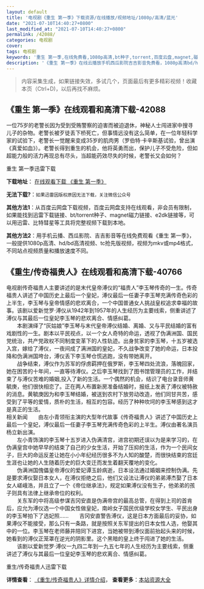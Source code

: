```yaml
---
layout: default
title: '电视剧《重生 第一季》下载资源/在线播放/视频地址/1080p/高清/蓝光'
date: "2021-07-10T14:40:27+0800"
last_modified_at: "2021-07-10T14:40:27+0800"
permalink: /42088/
categories: 电视剧
cover:
tags: 电视剧
keywords: '重生 第一季,在线免费看,1080p高清,bt种子,torrent,百度云盘,magnet,磁力链,迅雷下载资源'
description: '《重生 第一季》在线云播放手机西瓜影院吉吉影音免费看，1080p高清bd/hd未删减完整版和tc抢先枪版，mkv/mp4格式，附带bt/torrent种子、magnet/磁力链、百度云盘、网盘资源迅雷下载链接'
---
```


>内容采集生成，如果链接失效，多试几个，页面最后有更多精彩视频！收藏本页（Ctrl+D)，以后再找不麻烦。


## 《重生 第一季》在线观看和高清下载-42088

一位75岁的老警长因为受到受贿警察的迫害而被迫退休，神秘人士闯进家中搜寻儿子的杂物。老警长被歹徒丢下桥死亡，但事情远没有这么简单，在一位年轻科学家的试验下，老警长一觉醒来变成35岁的肌肉男（罗伯特&middot;卡辛斯基试验，曾出演《真爱如血》）。老警长得到重生的机会，他将英勇而出，保护儿子不受危险，但如超能力般的活力再现总有尽头，当超能药效尽失的时候，老警长又会如何？


重生 第一季迅雷下载

**下载地址**： [在线观看下载 《重生 第一季》](https://www.993dy.com//vod-detail-id-10012.html) 


**无法下载?**：`如果迅雷因版权原因无法下载，关注微信公众号 `

**其他方法1**：从百度云网盘下载视频，百度云网盘支持在线观看，非会员有限制，如果能找到迅雷下载链接、bt/torrent种子、magnet磁力链接、e2dk链接等，可以用迅雷、比特彗星等工具将完整视频下载到本地。

**其他方法2**：用手机云播、西瓜影院、吉吉影音等在线免费观看《重生 第一季》，一般提供1080p高清、hd/bd高清视频、tc抢先版视频，视频为mkv或mp4格式，不同站点视频质量和播放速度不同。


## 《重生/传奇福贵人》在线观看和高清下载-40766

电视剧传奇福贵人主要讲述的是末代皇帝溥仪的&ldquo;福贵人&rdquo;李玉琴传奇的一生。传奇福贵人讲述了中国历史上最后一个皇妃，溥仪最后一任妻子李玉琴充满传奇色彩的上半生，李玉琴与皇帝情感的悲欢离合，一个中国普通女人挑战皇权追求幸福的故事。该剧以爱新觉罗·溥仪从1942年到1957年的人生经历为主要线索，侧重讲述了溥仪与其最后一位皇妃李玉琴的悲欢离合、情感纠葛。<br />　　本剧演绎了&ldquo;灰姑娘&rdquo;李玉琴与末代皇帝溥仪结婚、离婚、又与平民结婚的富有戏剧性的一生。剧本以平民视点，以一个女人奇特的命运，透视了伪满洲国、国民党统治，共产党政权不同制度变革下的人性轨迹。出身贫家的李玉琴，十五岁被选入宫，嫁给了溥仪，一夜间成了满洲国的皇妃，不久战争改变了她的命运，日本投降和伪满洲国垮台，溥仪丢下李玉琴仓慌逃跑，没有带她离开。<br />　　战争结束，溥仪作为苏军的俘虏羁押在俄罗斯，李玉琴四处流浪，落魄回家，她在困苦的十年间，一直等待溥仪。之后李玉琴找到了图书馆管理员的工作，并结束了与溥仪苦难的婚姻,投入了新的生活。一个偶然的机会，结识了电台录音师黄毓庚，他们很快相恋了。正在两人布置新房准备结婚时，报纸上发表了溥仪被特赦的消息。黄毓庚因为和李玉琴结婚，被送到农村下放劳动改造，他们同甘共苦，感受到了平等的爱情，质朴的生活，相互的包容。经历了种种坎坷的李玉琴感到这才是真正的生活。<br />相关新闻　　由左小青领衔主演的大型年代故事《传奇福贵人》讲述了中国历史上最后一个皇妃，溥仪最后一任妻子李玉琴充满传奇色彩的上半生。溥仪由著名演员杨立新出演。<br />　　左小青饰演的李玉琴十五岁进入伪满清宫，进宫初期还误以为是来学习的，在伪满皇宫中她早早的结束了自己的少女生活，开始了压抑的生活，作为一个民间女子，巨大的命运反差让她在小小年纪经历很多不为人知的酸楚，而很快结束的宫廷生涯也让她的人生随着历史的巨大变迁而发生着翻天覆地的变化。<br />　　伪满洲国傀儡皇帝溥仪的爱妃谭玉龄病逝，日本设法通过婚姻来控制伪满。先是要求溥仪娶日本女人，在溥仪拒绝之后，他们又设法让溥仪的弟弟溥杰娶了日本女人嵯峨浩，并且立了一个《帝位继承法》，规定如果溥仪没有生子，他弟弟的孩子则具有法律上继承帝位的权利。<br />　　关东军的中将高级参谋吉冈安直是伪满帝宫的最高总管，在得到上司的首肯后，应允为溥仪选一个中国女性做皇妃，南岭女子国民优级学校女学生、平民出身的李玉琴拍下了选妃照&hellip;…　　吉冈安直警告溥仪，这是日本方面最后的妥协，如果溥仪不能接受，那么只有一条路，就是按照关东军提出的日本女性人选，他娶其中的一位。李玉琴在老师藤井陪同下进宫，当她被带到溥仪面前抬起头来的时候，她看到的溥仪正笼罩在逆光的阴影里。这个黑暗的皇上终于闯进了她的生活。<br />　　该剧以爱新觉罗&middot;溥仪一九四二年到一九五七年的人生经历为主要线索，侧重讲述了溥仪与其最后一位皇妃李玉琴的悲欢离合、情感纠葛。


重生/传奇福贵人迅雷下载

**详情查看**： [《重生/传奇福贵人》详情介绍](/movie/40766/)， **查看更多**：[本站资源大全](/movie/t/all/)

